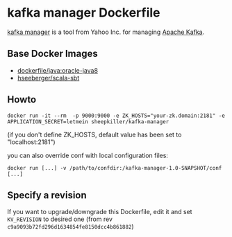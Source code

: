 # kafka manager Dockerfile
[kafka manager](https://github.com/yahoo/kafka-manager) is a tool from Yahoo Inc. for managing [Apache Kafka](http://kafka.apache.org).
## Base Docker Images ##
* [dockerfile/java:oracle-java8](https://registry.hub.docker.com/u/dockerfile/java)
* [hseeberger/scala-sbt](https://registry.hub.docker.com/u/hseeberger/scala-sbt/)

## Howto
```
docker run -it --rm  -p 9000:9000 -e ZK_HOSTS="your-zk.domain:2181" -e APPLICATION_SECRET=letmein sheepkiller/kafka-manager
```
(if you don't define ZK_HOSTS, default value has been set to "localhost:2181")

you can also override conf with local configuration files:
```
docker run [...] -v /path/to/confdir:/kafka-manager-1.0-SNAPSHOT/conf [...]
```

## Specify a revision
If you want to upgrade/downgrade this Dockerfile, edit it and set `KV_REVISION` to desired one (from rev `c9a9093b72fd296d1634854fe8150dcc4b861882`)
